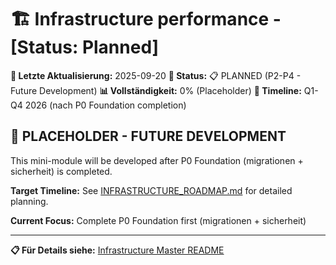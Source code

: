 # 🏗️ Infrastructure performance - [Status: Planned]

**📅 Letzte Aktualisierung:** 2025-09-20
**🎯 Status:** 📋 PLANNED (P2-P4 - Future Development)
**📊 Vollständigkeit:** 0% (Placeholder)
**🤝 Timeline:** Q1-Q4 2026 (nach P0 Foundation completion)

## 🎯 **PLACEHOLDER - FUTURE DEVELOPMENT**

This mini-module will be developed after P0 Foundation (migrationen + sicherheit) is completed.

**Target Timeline:** See [INFRASTRUCTURE_ROADMAP.md](../INFRASTRUCTURE_ROADMAP.md) for detailed planning.

**Current Focus:** Complete P0 Foundation first (migrationen + sicherheit)

---

**📋 Für Details siehe:** [Infrastructure Master README](../README.md)
